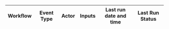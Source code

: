 | Workflow  | Event Type | Actor | Inputs | Last run date and time | Last Run Status |
| ------------- |:-------------:|:-------------:|:-------------:|:-------------:|:-------------:|